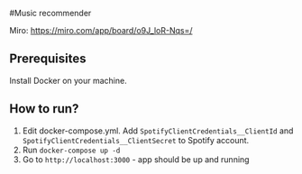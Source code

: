 #Music recommender

Miro: https://miro.com/app/board/o9J_loR-Nqs=/

## Prerequisites
Install Docker on your machine. 

## How to run?
1. Edit docker-compose.yml. Add `SpotifyClientCredentials__ClientId` and `SpotifyClientCredentials__ClientSecret` to Spotify account.
2. Run `docker-compose up -d`
4. Go to `http://localhost:3000` - app should be up and running